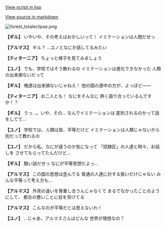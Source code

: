 [View script in lisp](../scripts/100203033.txt)

[View source in markdown](100203033.md)

![forest_totaleclipse.png](../images/backgrounds/forest_totaleclipse.png)

**【ギル】**
いやいや、その考えはおかしいって！
イミテーションは人間だぜっ

**【アルマス】**
ギル？
…ユノとなにか話してるみたい

**【ティターニア】**
ちょっと様子を見てみましょう

**【ユノ】**
でも、学校ではそう教わるの
イミテーションは進化できなかった
人類の出来損ないだって

**【ギル】**
俺達は出来損ないじゃねえ！
他の国の連中の方が、よっぽど――

**【ティターニア】**
お二人とも！
なにをそんなに
熱く語り合っているんですか！？

**【ギル】**
うっ…。いや、その…
なんでイミテーションは
差別されるのかって話をしてて…

**【ユノ】**
学校では、人類は皆、平等だけど
イミテーションは人類じゃないから
別だって教わるの

**【ユノ】**
だから私、なにが違うのか気になって
「奴隷区」の人達と時々、お話しを
させてもらってたんだけど…

**【ギル】**
酷い話だぜっ
なにが平等思想だよっ…

**【アルマス】**
この国の思想は歪んでる
普通の人達に対する扱いだけじゃない
みんな平等って考え方も…

**【アルマス】**
外見の違いを尊重し合うんじゃなくて
まるでなかったことのようにして、
都合の悪いことに目を背けてる

**【アルマス】**
こんなのが平等だとは思えないわ！

**【ユノ】**
…じゃあ、アルマスさんはどんな
世界が理想なの？
